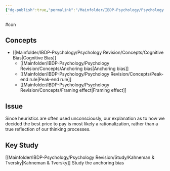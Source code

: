```yaml
---
{"dg-publish":true,"permalink":"/Mainfolder/IBDP-Psychology/Psychology Revision/Topics/Biases in thinking and decision making/"}
---
```


#con 
## Concepts
- [[Mainfolder/IBDP-Psychology/Psychology Revision/Concepts/Cognitive Bias\|Cognitive Bias]] 
	- [[Mainfolder/IBDP-Psychology/Psychology Revision/Concepts/Anchoring bias\|Anchoring bias]] 
	- [[Mainfolder/IBDP-Psychology/Psychology Revision/Concepts/Peak-end rule\|Peak-end rule]] 
	- [[Mainfolder/IBDP-Psychology/Psychology Revision/Concepts/Framing effect\|Framing effect]] 

## Issue
Since heuristics are often used unconsciously, our explanation as to how we decided the best price to pay is most likely a rationalization, rather than a true reflection of our thinking processes.




## Key Study
[[Mainfolder/IBDP-Psychology/Psychology Revision/Study/Kahneman & Tversky\|Kahneman & Tversky]] 
Study the anchoring bias